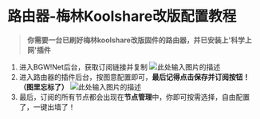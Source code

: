 # 路由器-梅林Koolshare改版配置教程

> **你需要一台已刷好梅林koolshare改版固件的路由器，并已安装上'科学上网'插件**

 1. 进入BGW!Net后台，获取订阅链接并复制
 ![此处输入图片的描述][1]
2. 进入路由器的插件后台，按图意配置即可，**最后记得点击保存并订阅按钮！（图里忘标了）**
![此处输入图片的描述][2]
3. 最后，订阅的所有节点都会出现在**节点管理**中，你即可按需选择，自由配置了，一键出墙了！


  [1]: https://raw.githubusercontent.com/LYJSPEEDX/bgwdocs/master/r1.png
  [2]: https://raw.githubusercontent.com/LYJSPEEDX/bgwdocs/master/r2.png

